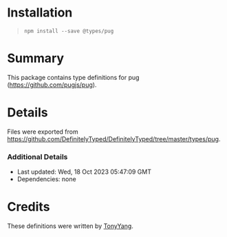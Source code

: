 # Installation
> `npm install --save @types/pug`

# Summary
This package contains type definitions for pug (https://github.com/pugjs/pug).

# Details
Files were exported from https://github.com/DefinitelyTyped/DefinitelyTyped/tree/master/types/pug.

### Additional Details
 * Last updated: Wed, 18 Oct 2023 05:47:09 GMT
 * Dependencies: none

# Credits
These definitions were written by [TonyYang](https://github.com/TonyPythoneer).
